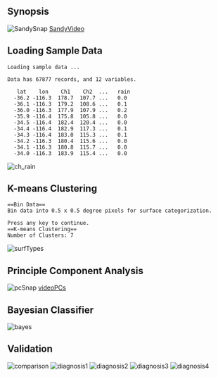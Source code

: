 ## Synopsis
![SandySnap](https://github.com/likekeustc/machine_learning_algos/blob/master/naive_bayes/satellite/machine_learning/SandySnap.png)
[SandyVideo](https://www.youtube.com/watch?feature=player_embedded&v=pT6dPuS7XCk)
## Loading Sample Data

```
Loading sample data ...

Data has 67877 records, and 12 variables.

   lat    lon    Ch1    Ch2  ...   rain
  -36.2 -116.3  178.7  107.7 ...   0.0
  -36.1 -116.3  179.2  108.6 ...   0.1
  -36.0 -116.3  177.9  107.9 ...   0.2
  -35.9 -116.4  175.8  105.8 ...   0.0
  -34.5 -116.4  182.4  120.4 ...   0.0
  -34.4 -116.4  182.9  117.3 ...   0.1
  -34.3 -116.4  183.0  115.3 ...   0.1
  -34.2 -116.3  180.4  115.6 ...   0.0
  -34.1 -116.3  180.8  115.7 ...   0.0
  -34.0 -116.3  183.9  115.4 ...   0.0
```
![ch_rain](https://github.com/likekeustc/machine_learning_algos/blob/master/naive_bayes/satellite/machine_learning/signal_rain.png)

## K-means Clustering 

```
==Bin Data==
Bin data into 0.5 x 0.5 degree pixels for surface categorization.

Press any key to continue.
==K-means Clustering==
Number of Clusters: 7
```
![surfTypes](https://github.com/likekeustc/machine_learning_algos/blob/master/naive_bayes/satellite/machine_learning/landTypes.png)

## Principle Component Analysis
![pcSnap](https://github.com/likekeustc/machine_learning_algos/blob/master/naive_bayes/satellite/machine_learning/pcs.png)
[videoPCs](https://www.youtube.com/watch?feature=player_embedded&v=XoNRuA1i0tU)

## Bayesian Classifier

![bayes](https://github.com/likekeustc/machine_learning_algos/blob/master/naive_bayes/satellite/machine_learning/bayesian_pdfs.png)


## Validation
![comparison](https://github.com/likekeustc/machine_learning_algos/blob/master/naive_bayes/satellite/machine_learning/validations.png)
![diagnosis1](https://github.com/likekeustc/machine_learning_algos/blob/master/naive_bayes/satellite/machine_learning/val1.png)
![diagnosis2](https://github.com/likekeustc/machine_learning_algos/blob/master/naive_bayes/satellite/machine_learning/slide2.png)
![diagnosis3](https://github.com/likekeustc/machine_learning_algos/blob/master/naive_bayes/satellite/machine_learning/slide3.png)
![diagnosis4](https://github.com/likekeustc/machine_learning_algos/blob/master/naive_bayes/satellite/machine_learning/slide4.png)

